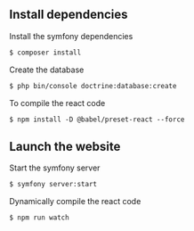 ## Install dependencies 

Install the symfony dependencies
```sh
$ composer install
```
Create the database
```sh
$ php bin/console doctrine:database:create
```
To compile the react code
```
$ npm install -D @babel/preset-react --force
```

## Launch the website
Start the symfony server
```sh
$ symfony server:start
```
Dynamically compile the react code
```sh
$ npm run watch
```
